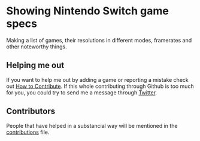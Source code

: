 # Showing Nintendo Switch game specs
Making a list of games, their resolutions in different modes, framerates and other noteworthy things.

## Helping me out
If you want to help me out by adding a game or reporting a mistake check out [How to Contribute](https://github.com/boumannm/switch/blob/master/CONTRIBUTING.md). If this whole contributing through Github is too much for you, you could try to send me a message through [Twitter](https://twitter.com/boumannm). 

## Contributors
People that have helped in a substancial way will be mentioned in the [contributions](https://github.com/boumannm/switch/blob/master/CONTRIBUTORS.md) file. 
